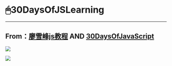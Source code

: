 # 🖱30DaysOfJSLearning
---
## From：[廖雪峰js教程](https://www.liaoxuefeng.com/wiki/1022910821149312) AND [30DaysOfJavaScript](https://github.com/Asabeneh/30DaysOfJavaScript)

![]( https://raw.githubusercontent.com/Asabeneh/30DaysOfJavaScript/master/images/day_1_1.png )

![]( https://static.liaoxuefeng.com/files/attachments/1025260348408640/l )

